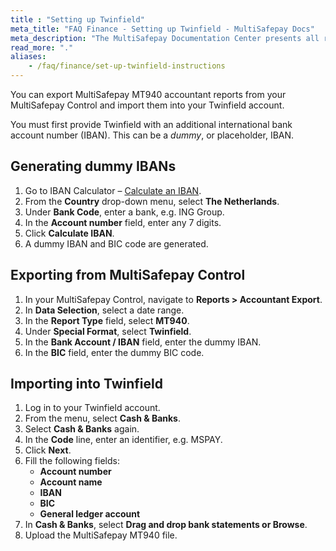 ```yaml
---
title : "Setting up Twinfield"
meta_title: "FAQ Finance - Setting up Twinfield - MultiSafepay Docs"
meta_description: "The MultiSafepay Documentation Center presents all relevant information about our Plugins and API. You can also find support pages for payment methods, tools and general questions as well as the contact details of our Support and Integration Teams."
read_more: "."
aliases:
    - /faq/finance/set-up-twinfield-instructions
---
```


You can export MultiSafepay MT940 accountant reports from your MultiSafepay Control and import them into your Twinfield account. 

You must first provide Twinfield with an additional international bank account number (IBAN). This can be a _dummy_, or placeholder, IBAN.

## Generating dummy IBANs

1. Go to IBAN Calculator – [Calculate an IBAN](https://www.ibancalculator.com/bic_und_iban.html). 
2. From the **Country** drop-down menu, select **The Netherlands**.
3. Under **Bank Code**, enter a bank, e.g. ING Group.
4. In the **Account number** field, enter any 7 digits.
5. Click **Calculate IBAN**.
6. A dummy IBAN and BIC code are generated.

## Exporting from MultiSafepay Control

1. In your MultiSafepay Control, navigate to **Reports > Accountant Export**. 
2. In **Data Selection**, select a date range.
3. In the **Report Type** field, select **MT940**.
4. Under **Special Format**, select **Twinfield**.
5. In the **Bank Account / IBAN** field, enter the dummy IBAN.
6. In the **BIC** field, enter the dummy BIC code.

## Importing into Twinfield

1. Log in to your Twinfield account.
2. From the menu, select **Cash & Banks**.
3. Select **Cash & Banks** again.
4. In the **Code** line, enter an identifier, e.g. MSPAY.
5. Click **Next**.
6. Fill the following fields:
   - **Account number**
   - **Account name**
   - **IBAN**
   - **BIC**
   - **General ledger account**
7. In **Cash & Banks**, select **Drag and drop bank statements or Browse**.
8. Upload the MultiSafepay MT940 file.